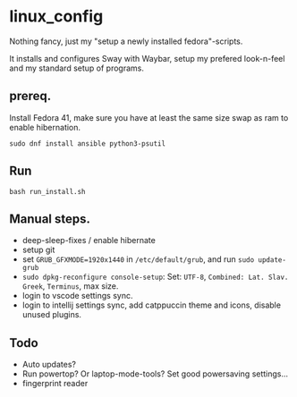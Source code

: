 # linux_config
Nothing fancy, just my "setup a newly installed fedora"-scripts.

It installs and configures Sway with Waybar, setup my prefered look-n-feel and my standard setup of programs.

## prereq.
Install Fedora 41, make sure you have at least the same size swap as ram to enable hibernation.

`sudo dnf install ansible python3-psutil`

## Run
`bash run_install.sh`


## Manual steps.
- deep-sleep-fixes / enable hibernate
- setup git
- set `GRUB_GFXMODE=1920x1440` in `/etc/default/grub`, and run `sudo update-grub`
- `sudo dpkg-reconfigure console-setup`:
    Set: `UTF-8`, `Combined: Lat. Slav. Greek`, `Terminus`, max size.
- login to vscode settings sync.
- login to intellij settings sync, add catppuccin theme and icons, disable unused plugins.


## Todo
- Auto updates?
- Run powertop? Or laptop-mode-tools? Set good powersaving settings...
- fingerprint reader
